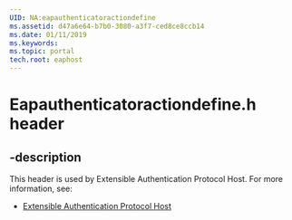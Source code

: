 ```yaml
---
UID: NA:eapauthenticatoractiondefine
ms.assetid: d47a6e64-b7b0-3080-a3f7-ced8ce8ccb14
ms.date: 01/11/2019
ms.keywords: 
ms.topic: portal
tech.root: eaphost
---
```


# Eapauthenticatoractiondefine.h header


## -description


This header is used by Extensible Authentication Protocol Host. For more information, see:

- [Extensible Authentication Protocol Host](../_eaphost/index.md)


